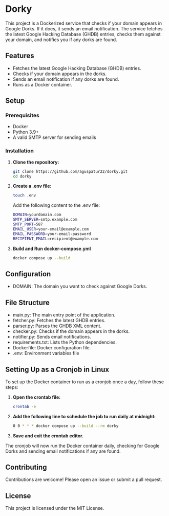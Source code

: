 # Dorky

This project is a Dockerized service that checks if your domain appears in Google Dorks. If it does, it sends an email notification. The service fetches the latest Google Hacking Database (GHDB) entries, checks them against your domain, and notifies you if any dorks are found.

## Features

- Fetches the latest Google Hacking Database (GHDB) entries.
- Checks if your domain appears in the dorks.
- Sends an email notification if any dorks are found.
- Runs as a Docker container.

## Setup

### Prerequisites

- Docker
- Python 3.9+
- A valid SMTP server for sending emails

### Installation

1. **Clone the repository:**
   ```sh
   git clone https://github.com/aguspatur22/dorky.git
   cd dorky
   ```

2. **Create a .env file:**
   ```sh
   touch .env
   ```

   Add the following content to the .env file:
   ```sh
   DOMAIN=yourdomain.com
   SMTP_SERVER=smtp.example.com
   SMTP_PORT=587
   EMAIL_USER=your-email@example.com
   EMAIL_PASSWORD=your-email-password
   RECIPIENT_EMAIL=recipient@example.com
   ```

3. **Build and Run docker-compose.yml**
   ```sh
   docker compose up --build
   ```


## Configuration

- DOMAIN: The domain you want to check against Google Dorks.

## File Structure

- main.py: The main entry point of the application.
- fetcher.py: Fetches the latest GHDB entries.
- parser.py: Parses the GHDB XML content.
- checker.py: Checks if the domain appears in the dorks.
- notifier.py: Sends email notifications.
- requirements.txt: Lists the Python dependencies.
- Dockerfile: Docker configuration file.
- .env: Environment variables file


## Setting Up as a Cronjob in Linux

To set up the Docker container to run as a cronjob once a day, follow these steps:

1. **Open the crontab file:**
   ```sh
   crontab -e
   ```

2. **Add the following line to schedule the job to run daily at midnight:**
   ```sh
   0 0 * * * docker compose up --build --rm dorky
   ```

3. **Save and exit the crontab editor.**

The cronjob will now run the Docker container daily, checking for Google Dorks and sending email notifications if any are found.


## Contributing

Contributions are welcome! Please open an issue or submit a pull request.

## License

This project is licensed under the MIT License.
